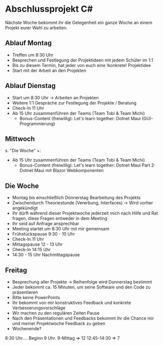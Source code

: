 # Abschlussprojekt C#

Nächste Woche bekommt ihr die Gelegenheit ein ganze Woche an einem Projekt eurer Wahl zu arbeiten.

## Ablauf Montag

- Treffen um 8:30 Uhr
- Besprechen und Festlegung der Projektideen mit jedem Schüler im 1:1
- Bis zu diesem Termin, hat jeder von euch eine !konkrete! Projektidee
- Start mit der Arbeit an den Projekten

## Ablauf Dienstag

- Start um 8:30 Uhr -> Arbeiten an Projekten
- Weitere 1:1 Gespräche zur Festlegung der Projekte / Beratung
- Check-In 11 Uhr
- Ab 15 Uhr zusammenführen der Teams (Team Tobi & Team Michi)
  - Bonus-Content (freiwillig): Let's learn together: Dotnet Maui (GUI-Programmierung)


## Mittwoch
s. "Die Woche" +:
- Ab 15 Uhr zusammenführen der Teams (Team Tobi & Team Michi)
  - Bonus-Content (freiwillig): Let's learn together: Dotnet Maui Part 2: Dotnet Maui mit Blazor Webkomponenten


## Die Woche

- Montag bis einschließlich Donnerstag Bearbeitung des Projekts
- Zwischendurch Theoriestunde (Vererbung, Interfaces) -> Wird vorher angekündigt
- Ihr dürft während dieser Projektwoche jederzeit mich nach Hilfe und Rat fragen, diese Fragen entweder in dem Meeting
- Ihr seid auf Anfrage ansprechbar
- Meeting startet um 8:30 Uhr mit mir gemeinsam
- Frühstückspause 9:30 - 10 Uhr
- Check-In 11 Uhr
- Mittagspause 12 - 13 Uhr
- Check-In 14:15 Uhr
- 14:30 - 15 Uhr Nachmittagspause

## Freitag

- Besprechung aller Projekte -> Reihenfolge wird Donnerstag bestimmt
- Jeder bekommt ca. 15 Minuten, um seine Software und den Code zu präsentieren
- Bitte keine PowerPoints
- Ihr bekommt von mir konstruktives Feedback und konkrete Verbesserungsvorschläge
- Wir machen zu den regulären Zeiten Pause
- Nach den Präsentationen und Feedbacks bekommt ihr die Chance mir und meiner Projektwoche Feedback zu geben
- Wochenende?

8:30 Uhr....
Beginn 9 Uhr.
9-Mittag => 12
12:45-14:30 => 7
